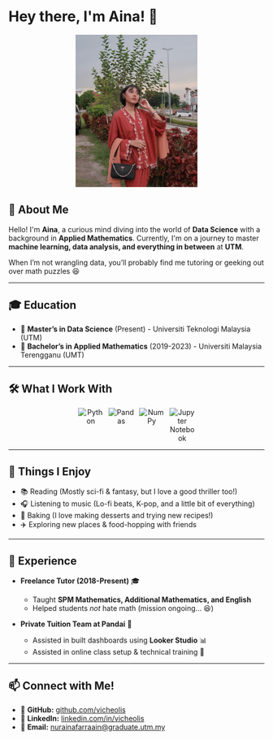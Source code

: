 # Hey there, I'm Aina! 🌟

<p align="center">
  <img height="300px" src="AinaF_pic.jpeg" alt="Profile Image">
</p>


## 🎯 About Me

Hello! I'm **Aina**, a curious mind diving into the world of **Data Science** with a background in **Applied Mathematics**. Currently, I'm on a journey to master **machine learning, data analysis, and everything in between** at **UTM**. 

When I’m not wrangling data, you’ll probably find me tutoring or geeking out over math puzzles 😆

---

## 🎓 Education
- 📌 **Master’s in Data Science** (Present) - Universiti Teknologi Malaysia (UTM)
- 📌 **Bachelor’s in Applied Mathematics** (2019-2023) - Universiti Malaysia Terengganu (UMT)
  
---

## 🛠️ What I Work With

<p align="center" style="display: flex; gap: 10px; justify-content: center; flex-wrap: wrap;">
  <img src="https://cdn.jsdelivr.net/gh/devicons/devicon/icons/python/python-original.svg" alt="Python" width="50"/>
  <img src="https://cdn.jsdelivr.net/gh/devicons/devicon/icons/pandas/pandas-original.svg" alt="Pandas" width="50"/>
  <img src="https://cdn.jsdelivr.net/gh/devicons/devicon/icons/numpy/numpy-original.svg" alt="NumPy" width="50"/>
  <img src="https://cdn.jsdelivr.net/gh/devicons/devicon/icons/jupyter/jupyter-original.svg" alt="Jupyter Notebook" width="50"/>
</p>

---

## 🎨 Things I Enjoy

- 📚 Reading (Mostly sci-fi & fantasy, but I love a good thriller too!)
- 🎧 Listening to music (Lo-fi beats, K-pop, and a little bit of everything)
- 🍰 Baking (I love making desserts and trying new recipes!) 
- ✈️ Exploring new places & food-hopping with friends

---

## 🚀 Experience
- **Freelance Tutor (2018-Present)** 🎓
  - Taught **SPM Mathematics, Additional Mathematics, and English**
  - Helped students *not* hate math (mission ongoing… 😆)

- **Private Tuition Team at Pandai** 🏫
  - Assisted in built dashboards using **Looker Studio** 📊
  - Assisted in online class setup & technical training 🎥

---

## 📫 Connect with Me!
- 🏡 **GitHub:** [github.com/vicheolis](https://github.com/vicheolis)
- 💼 **LinkedIn:** [linkedin.com/in/vicheolis](https://www.linkedin.com/in/nur-aina-farraain-zahanizam-0ab686223/)
- 📧 **Email:** nurainafarraain@graduate.utm.my

<!--
**vicheolis/vicheolis** is a ✨ _special_ ✨ repository because its `README.md` (this file) appears on your GitHub profile.
